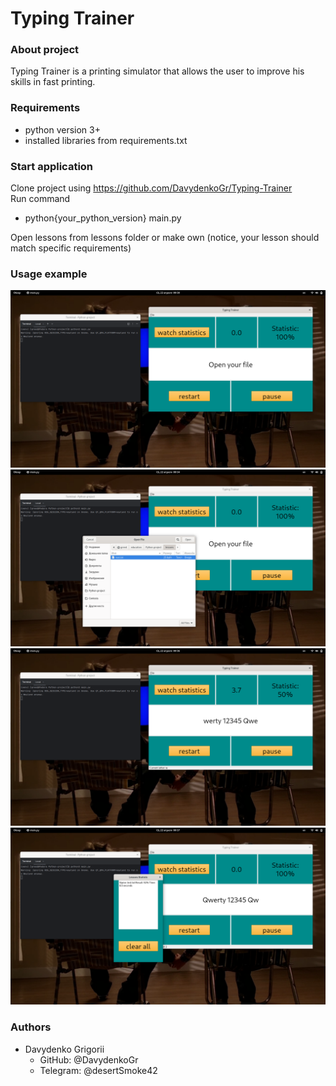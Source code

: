 # Typing Trainer
### About project
Typing Trainer is a printing simulator that allows the user to improve his skills in fast printing.
### Requirements

- python version 3+
- installed libraries from requirements.txt

### Start application
Clone project using https://github.com/DavydenkoGr/Typing-Trainer  
Run command

- python{your_python_version} main.py  

Open lessons from lessons folder or make own (notice, your lesson should match specific requirements)
### Usage example

![image](resources/usage-examples/command-example.png)  
![image](resources/usage-examples/open-example.png)  
![image](resources/usage-examples/lesson-example.png)  
![image](resources/usage-examples/statistic-example.png)

### Authors
- Davydenko Grigorii
  - GitHub: @DavydenkoGr
  - Telegram: @desertSmoke42
